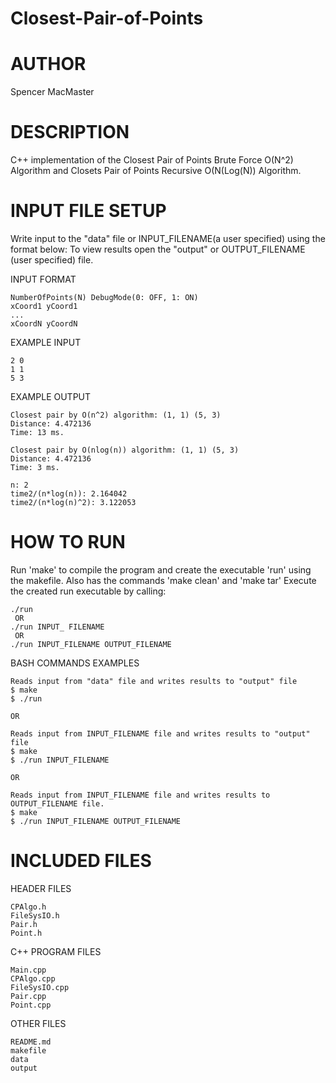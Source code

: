 # Closest-Pair-of-Points
AUTHOR
=======
Spencer MacMaster

DESCRIPTION
============
C++ implementation of the Closest Pair of Points Brute
Force O(N^2) Algorithm  and Closets Pair of Points Recursive O(N(Log(N)) Algorithm.

INPUT FILE SETUP
===============
Write input to the "data" file or  INPUT_FILENAME(a user specified) using the format below:
To view results open the "output" or OUTPUT_FILENAME (user specified) file. 

INPUT FORMAT
~~~~~~~~~~~~
NumberOfPoints(N) DebugMode(0: OFF, 1: ON)
xCoord1 yCoord1
...
xCoordN yCoordN
~~~~~~~~~~~~
EXAMPLE INPUT
~~~~~~~~~~~~~
2 0
1 1
5 3
~~~~~~~~~~~~~
EXAMPLE OUTPUT
~~~~~~~~~~~~~~~
Closest pair by O(n^2) algorithm: (1, 1) (5, 3)
Distance: 4.472136
Time: 13 ms.

Closest pair by O(nlog(n)) algorithm: (1, 1) (5, 3)
Distance: 4.472136
Time: 3 ms.

n: 2
time2/(n*log(n)): 2.164042
time2/(n*log(n)^2): 3.122053
~~~~~~~~~~~~~~~
HOW TO RUN
===========
Run 'make' to compile the program and create the executable 'run' using the makefile.
Also has the commands 'make clean' and 'make tar'
Execute the created run executable by calling:
~~~~~~~~~~~~~~~
./run 
 OR
./run INPUT_ FILENAME
 OR 
./run INPUT_FILENAME OUTPUT_FILENAME
~~~~~~~~~~~~~~~
BASH COMMANDS EXAMPLES
~~~~~~~~~~~~~~~~~~~~~~~~
Reads input from "data" file and writes results to "output" file
$ make
$ ./run

OR

Reads input from INPUT_FILENAME file and writes results to "output" file
$ make
$ ./run INPUT_FILENAME

OR

Reads input from INPUT_FILENAME file and writes results to OUTPUT_FILENAME file.
$ make
$ ./run INPUT_FILENAME OUTPUT_FILENAME
~~~~~~~~~~~~~~~~~~~~~~~~
INCLUDED FILES
===============

HEADER FILES
~~~~~~~~~~~~
CPAlgo.h
FileSysIO.h
Pair.h
Point.h
~~~~~~~~~~~~
C++ PROGRAM FILES
~~~~~~~~~~~~~~~~~~
Main.cpp
CPAlgo.cpp
FileSysIO.cpp
Pair.cpp
Point.cpp
~~~~~~~~~~~~~~~~~~
OTHER FILES
~~~~~~~~~~~
README.md
makefile
data
output
~~~~~~~~~~~
